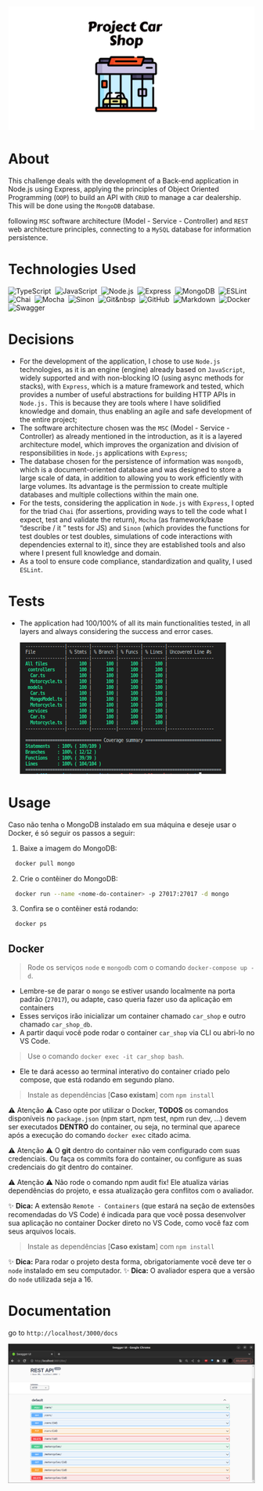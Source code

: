 ![1666805242487](image/README/1666805242487.png)

# About

This challenge deals with the development of a Back-end application in Node.js using Express, applying the principles of Object Oriented Programming (`OOP`) to build an API with `CRUD` to manage a car dealership. This will be done using the `MongoDB` database.

following `MSC` software architecture (Model - Service - Controller) and `REST` web architecture principles, connecting to a `MySQL` database for information persistence.

# ****Technologies Used****

![TypeScript](https://img.shields.io/badge/TypeScript-05122A?style=flat&logo)&nbsp;
![JavaScript](https://img.shields.io/badge/-JavaScript-05122A?style=flat&logo=javascript)&nbsp;
![Node.js](https://img.shields.io/badge/-Node.js-05122A?style=flat&logo=node.js)&nbsp;
![Express](https://img.shields.io/badge/-Express-05122A?style=flat&logo=express)&nbsp;
![MongoDB](https://img.shields.io/badge/MongoDB-4EA94B?style=flat&logo=mongodb&logoColor=white)&nbsp;
![ESLint](https://img.shields.io/badge/-ESLint-05122A?style=flat&logo=eslint)&nbsp;
![Chai](https://img.shields.io/badge/-Chai-05122A?style=flat&logo=chai)&nbsp;
![Mocha](https://img.shields.io/badge/-Mocha-05122A?style=flat&logo=mocha)&nbsp;
![Sinon](https://img.shields.io/badge/-Sinon-05122A?style=flat&logo=sinon)&nbsp;
![Git](https://img.shields.io/badge/-Git-05122A?style=flat&logo=git)&nbsp&nbsp;
![GitHub](https://img.shields.io/badge/-GitHub-05122A?style=flat&logo=github)&nbsp;
![Markdown](https://img.shields.io/badge/-Markdown-05122A?style=flat&logo=markdown)&nbsp;
![Docker](https://img.shields.io/badge/-Docker-05122A?style=flat&logo=docker)&nbsp;
![Swagger](https://img.shields.io/badge/-Swagger-05122A?style=flat&logo=swagger)&nbsp;

# Decisions

* For the development of the application, I chose to use `Node.js` technologies, as it is an engine (engine) already based on `JavaScript`, widely supported and with non-blocking IO (using async methods for stacks), with `Express`, which is a mature framework and tested, which provides a number of useful abstractions for building HTTP APIs in ` Node.js.` This is because they are tools where I have solidified knowledge and domain, thus enabling an agile and safe development of the entire project;
* The software architecture chosen was the `MSC` (Model - Service - Controller) as already mentioned in the introduction, as it is a layered architecture model, which improves the organization and division of responsibilities in `Node.js` applications with `Express`;
* The database chosen for the persistence of information was `mongodb`, which is a document-oriented database and was designed to store a large scale of data, in addition to allowing you to work efficiently with large volumes. Its advantage is the permission to create multiple databases and multiple collections within the main one.
* For the tests, considering the application in `Node.js` with `Express`, I opted for the triad `Chai` (for assertions, providing ways to tell the code what I expect, test and validate the return), `Mocha` (as framework/base “describe / it ” tests for JS) and `Sinon` (which provides the functions for test doubles or test doubles, simulations of code interactions with dependencies external to it), since they are established tools and also where I present full knowledge and domain.
* As a tool to ensure code compliance, standardization and quality, I used `ESLint`.

# Tests

* The application had 100/100% of all its main functionalities tested, in all layers and always considering the success and error cases.

  ![1667058984706](image/README/1667058984706.png)

# Usage

  Caso não tenha o MongoDB instalado em sua máquina e deseje usar o Docker, é só seguir os passos a seguir:

1. Baixe a imagem do MongoDB:

```sh
  docker pull mongo
```

2. Crie o contêiner do MongoDB:

```sh
  docker run --name <nome-do-container> -p 27017:27017 -d mongo
```

3. Confira se o contêiner está rodando:

```sh
  docker ps
```

## Docker

> Rode os serviços `node` e `mongodb` com o comando `docker-compose up -d`.

- Lembre-se de parar o `mongo` se estiver usando localmente na porta padrão (`27017`), ou adapte, caso queria fazer uso da aplicação em containers
- Esses serviços irão inicializar um container chamado `car_shop` e outro chamado `car_shop_db`.
- A partir daqui você pode rodar o container `car_shop` via CLI ou abri-lo no VS Code.

> Use o comando `docker exec -it car_shop bash`.

- Ele te dará acesso ao terminal interativo do container criado pelo compose, que está rodando em segundo plano.

> Instale as dependências [**Caso existam**] com `npm install`

  ⚠ Atenção ⚠ Caso opte por utilizar o Docker, **TODOS** os comandos disponíveis no `package.json` (npm start, npm test, npm run dev, ...) devem ser executados **DENTRO** do container, ou seja, no terminal que aparece após a execução do comando `docker exec` citado acima.

  ⚠ Atenção ⚠ O **git** dentro do container não vem configurado com suas credenciais. Ou faça os commits fora do container, ou configure as suas credenciais do git dentro do container.

  ⚠ Atenção ⚠ Não rode o comando npm audit fix! Ele atualiza várias dependências do projeto, e essa atualização gera conflitos com o avaliador.

  ✨ **Dica:** A extensão `Remote - Containers` (que estará na seção de extensões recomendadas do VS Code) é indicada para que você possa desenvolver sua aplicação no container Docker direto no VS Code, como você faz com seus arquivos locais.

> Instale as dependências [**Caso existam**] com `npm install`

  ✨ **Dica:** Para rodar o projeto desta forma, obrigatoriamente você deve ter o `node` instalado em seu computador.
  ✨ **Dica:** O avaliador espera que a versão do `node` utilizada seja a 16.

# Documentation

go to `http://localhost/3000/docs`

![1667081534004](image/README/1667081534004.png)
